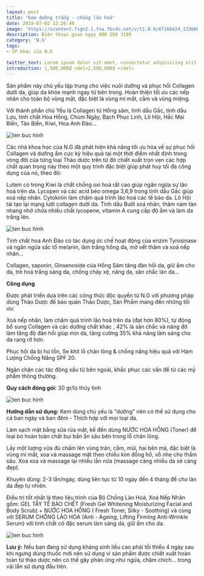 ```yaml
---
layout: post
title: "Kem dưỡng trắng - chống lão hoá"
date: 2019-07-02 12:26:40
image: 'https://scontent.fsgn2-1.fna.fbcdn.net/v/t1.0-9/67160424_1336662403154528_7696466572776308736_n.jpg?_nc_cat=111&_nc_oc=AQnUibRmeDd1ytEGfnVVaKWr20HLZNb3WNT17CCDvVuLgfFWIWtpUQXjuEGvtguTy0Q&_nc_ht=scontent.fsgn2-1.fna&oh=2bbe8e2d4775ef9936014879a1bd1de5&oe=5DAD8D8B'
description: Điện thoại giao ngay 090 268 3189
category: 'N.G'
tags:
- SP khác của N.G

twitter_text: Lorem ipsum dolor sit amet, consectetur adipisicing elit.
introduction: 1,580,000₫ <del>2,500,000₫ </del>
---
```


Sản phẩm này chủ yếu tập trung cho việc nuôi dưỡng và phục hồi Collagen dưới da, giúp da khỏe mạnh ngay từ bên trong. Hoàn thiện tối ưu các nếp nhăn cho toàn bộ vùng mặt, đặc biệt là vùng mí mắt, cằm và vùng miệng.

Với thành phần chủ Yếu là Collagen từ Hồng sâm, tinh dầu Gấc, tinh dầu Lựu, tinh chất Hoa Hồng, Chùm Ngây, Bạch Phục Linh, Lô Hội, Hắc Mai Biển, Tảo Biển, Kiwi, Hoa Anh Đào...

![ten buc hinh](https://scontent.fsgn2-4.fna.fbcdn.net/v/t1.0-9/66647522_1336662376487864_8083776282464092160_n.jpg?_nc_cat=109&_nc_oc=AQnea1RVTAMOVsZai1iYbVDRGUSG6s0YFrvFwAh-6abY29mSK4SydP6-UZkMwC27vJI&_nc_ht=scontent.fsgn2-4.fna&oh=3b227795b0ab9e94c4186029f279752d&oe=5DBDA790 "ten buc hinh")

Các nhà khoa học của N.G đã phát hiện khả năng tối ưu hóa về sự phục hồi Collagen và dưỡng ẩm cực kỳ hiệu quả tại một thời điểm nhất định trong vòng đời của từng loại Thảo dược trên từ đó chiết xuất trọn vẹn các hợp chất quan trọng này theo một quy trình đặc biệt giúp phát huy tối đa công dụng của nó, theo đó:

Lutein có trong Kiwi là chất chống oxi hoá rất cao giúp ngăn ngừa sự lão hoá trên da. Lycopen và các acid béo omega 3,6,9 trong tinh dầu Gấc giúp xoá nếp nhăn. Cytokinin làm chậm quá trình lão hoá các tế bào da. Lô Hội tái tạo lại mạng lưới collagen dưới da. Tinh dầu Bưởi xoá nhăn, thâm nám tàn nhang nhờ chứa nhiều chất lycopene, vitamin A cung cấp độ ẩm và làm da trắng lên.

![ten buc hinh](https://scontent.fsgn2-2.fna.fbcdn.net/v/t1.0-9/66522286_1336662259821209_1081366194109284352_n.jpg?_nc_cat=102&_nc_oc=AQnwU1wdoI_gr-_ZU_dHXPsl1k-enEeJ59I8APj1ec4XHOwwPCjwivZLH0MSwF72RLY&_nc_ht=scontent.fsgn2-2.fna&oh=c865b3b2b7d2f1ed61339157e3e6fbff&oe=5DEE1E2E "ten buc hinh")

Tinh chất hoa Anh Đào có tác dụng ức chế hoạt động của enzim Tyrosinase và ngăn ngừa sắc tố melanin, làm trắng hồng da, mờ vết thâm và xoá nếp nhăn...

Collagen, saponin, Ginsenoside của Hồng Sâm tăng đàn hồi da, giữ ẩm cho da, trẻ hoá trắng sáng da, chống chảy xệ, nâng da, săn chắc làn da...

**Công dụng**

Được phát triển dựa trên các công thức độc quyền từ N.G với phương pháp dùng Thảo Dược để bảo quản Thảo Dược, Sản Phẩm mang đến những tối ưu:

Xoá nếp nhăn, làm chậm quá trình lão hoá trên da (đạt hơn 80%), tự động bổ sung Collagen và các dưỡng chất khác , 42% là săn chắc  và nâng đỡ làm tăng độ đàn hồi giúp mịn da,  tăng cường 35% khả năng làm sáng cho da rạng rỡ hơn.

Phục hồi da bị hư tổn, Se khít lỗ chân lông & chống nắng hiệu quả với Hàm Lượng Chống Nắng SPF 20.

Ngăn chặn các tác động xấu từ bên ngoài, khắc phục các vấn đề từ các mỹ phẩm thông thường.

**Quy cách đóng gói:** 30 gr/lọ thủy tinh

![ten buc hinh](https://scontent.fsgn2-3.fna.fbcdn.net/v/t1.0-9/66524729_1336662446487857_4671745518244724736_n.jpg?_nc_cat=106&_nc_oc=AQnX7fm9Kxw76ZlFmshxHPThKJ4MU8iau3VEAx-qNT6IXkBqHu6mcbawAMvFiXyVAjw&_nc_ht=scontent.fsgn2-3.fna&oh=062926af0fac137818e577558423cded&oe=5DB0EEB2 "ten buc hinh")

**Hướng dẫn sử dụng:** Kem dùng chủ yếu là "dưỡng" nên có thể sử dụng cho cả ban ngày và ban đêm - Thích hợp với mọi loại da.

Làm sạch mặt bằng sữa rửa mặt, kế đến dùng NƯỚC HOA HỒNG (Toner) để loại bỏ hoàn toàn chất bụi bẩn ẩn sâu bên trong lỗ chân lông.

Lấy một lượng vừa đủ chấm lên vùng trán, cằm, mũi, hai bên má, đặc biệt là vùng mí mắt, xoa và massage mặt theo chiều kim đồng hồ, vỗ nhẹ cho thấm sâu. Xoa xoa và massage lại nhiều lần nữa (massage càng nhiều da sẽ càng đẹp). 

Khuyên dùng: 2-3 lần/ngày, dùng liên tục từ 10 ngày đến 4 tháng để cho làn da đẹp tự nhiên.

Điều trị tốt nhất là theo liệu trình của Bộ Chống Lão Hoá, Xoá Nếp Nhăn gồm: GEL TẨY TẾ BÀO CHẾT (Fresh Gel Whitening Moisturizing Facial and Body Scrub) + NƯỚC HOA HỒNG ( Fresh Toner, Silky - Soothing) và cùng với SERUM CHỐNG LÃO HÓA (Anti -  Ageing, Lifting Firming Anti-Wrinkle Serum) với tinh chất cô đặc serum làm sáng da, giữ ẩm cho da.

![ten buc hinh](https://scontent.fsgn2-1.fna.fbcdn.net/v/t1.0-9/64804537_1336662263154542_461536519908229120_n.jpg?_nc_cat=105&_nc_oc=AQltxutw9_0d1HS_-UZOqy_i4BuuNxtk93t7Ae1WkQsR7pBVo7GumURlm-IvD4_ZJDc&_nc_ht=scontent.fsgn2-1.fna&oh=9012363feec6d316d5c7b2094e3d531a&oe=5DADB0EF "ten buc hinh")

**Lưu ý:** Nếu bạn đang sử dụng kháng sinh liều cao phải tối thiểu 4 ngày sau khi ngưng dùng thuốc mới nên sử dụng vì sản phẩm được chiết xuất hoàn toàn từ thảo dược nên có thể gây phản ứng như ngứa, châm chích... trong vài lần sử dụng đầu tiên.